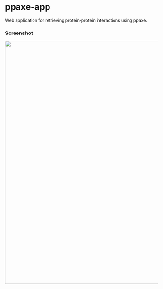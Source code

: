 # ppaxe-app
Web application for retrieving protein-protein interactions using ppaxe.

### Screenshot

<img src="https://raw.githubusercontent.com/scastlara/ppaxe-app/master/static/example-screenshot.png"  width=800/>
